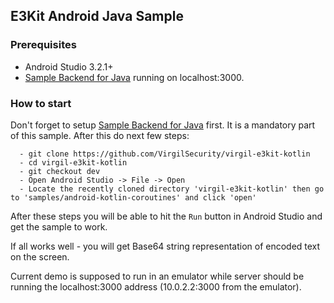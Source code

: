 ## E3Kit Android Java Sample

### Prerequisites 
  - Android Studio 3.2.1+
  - [Sample Backend for Java](https://github.com/VirgilSecurity/sample-backend-java) running on localhost:3000.
  
### How to start
Don't forget to setup [Sample Backend for Java](https://github.com/VirgilSecurity/sample-backend-java) first. It is a mandatory part of this sample. After this do next few steps:

```
  - git clone https://github.com/VirgilSecurity/virgil-e3kit-kotlin
  - cd virgil-e3kit-kotlin
  - git checkout dev
  - Open Android Studio -> File -> Open
  - Locate the recently cloned directory 'virgil-e3kit-kotlin' then go to 'samples/android-kotlin-coroutines' and click 'open'
```
  
After these steps you will be able to hit the `Run` button in Android Studio and get the sample to work.

If all works well - you will get Base64 string representation of encoded text on the screen.

Current demo is supposed to run in an emulator while server should be running the localhost:3000 address (10.0.2.2:3000 from the emulator).

